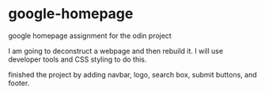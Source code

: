 # google-homepage
google homepage assignment for the odin project

I am going to deconstruct a webpage and then rebuild it. I will use developer
tools and CSS styling to do this.

finished the project by adding navbar, logo, search box, submit buttons,
and footer.

